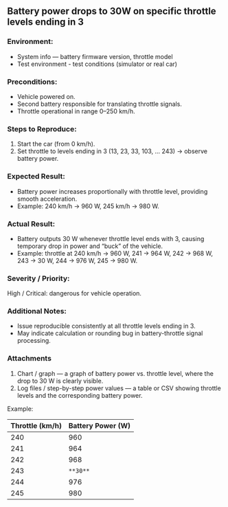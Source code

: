 ## Battery power drops to 30W on specific throttle levels ending in 3

### Environment:
- System info — battery firmware version, throttle model
- Test environment - test conditions (simulator or real car)

### Preconditions:

- Vehicle powered on.
- Second battery responsible for translating throttle signals.
- Throttle operational in range 0–250 km/h.

### Steps to Reproduce:

1. Start the car (from 0 km/h).
2. Set throttle to levels ending in 3 (13, 23, 33, 103, ... 243) → observe battery power.

### Expected Result:

- Battery power increases proportionally with throttle level, providing smooth acceleration.
- Example: 240 km/h → 960 W, 245 km/h → 980 W.

### Actual Result:

- Battery outputs 30 W whenever throttle level ends with 3, causing temporary drop in power and “buck” of the vehicle.
- Example: throttle at 240 km/h → 960 W, 241 → 964 W, 242 → 968 W, 243 → 30 W, 244 → 976 W, 245 → 980 W.

### Severity / Priority:

High / Critical: dangerous for vehicle operation.

### Additional Notes:

- Issue reproducible consistently at all throttle levels ending in 3.
- May indicate calculation or rounding bug in battery-throttle signal processing.

### Attachments

1. Chart / graph — a graph of battery power vs. throttle level, where the drop to 30 W is clearly visible.
2. Log files / step-by-step power values — a table or CSV showing throttle levels and the corresponding battery power.

Example:

| Throttle (km/h) |	Battery Power (W) |
|-----------------|-------------------|
| 240             |	960               |
| 241	          | 964               |
| 242	          | 968               |
| 243	          | `**30**`          |
| 244	          | 976               |
| 245	          | 980               |